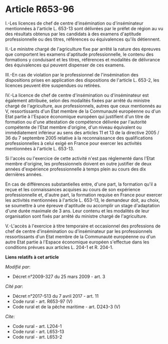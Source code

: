 # Article R653-96

I.-Les licences de chef de centre d'insémination ou d'inséminateur mentionnées à l'article L. 653-13 sont délivrées par le
préfet de région au vu des résultats obtenus par les candidats à des examens d'aptitude professionnelle ou des titres,
références ou équivalences qu'ils détiennent. 

II.-Le ministre chargé de l'agriculture fixe par arrêté la nature des épreuves que comportent les examens d'aptitude
professionnelle, le contenu des formations y conduisant et les titres, références et modalités de délivrance des équivalences
qui peuvent dispenser de ces examens. 

III.-En cas de violation par le professionnel de l'insémination des dispositions prises en application des dispositions de
l'article L. 653-2, les licences peuvent être suspendues ou retirées. 

IV.-La licence de chef de centre d'insémination ou d'inséminateur est également attribuée, selon des modalités fixées par
arrêté du ministre chargé de l'agriculture, aux professionnels, autres que ceux mentionnés au V, ressortissants d'un Etat
membre de la Communauté européenne ou d'un Etat partie à l'Espace économique européen qui justifient d'un titre de formation
ou d'une attestation de compétence délivrée par l'autorité compétente de l'Etat membre d'origine, d'un niveau équivalent ou
immédiatement inférieur au sens des articles 11 et 13 de la directive 2005 / 36 du 7 septembre 2005 relative à la
reconnaissance des qualifications professionnelles à celui exigé en France pour exercer les activités mentionnées à l'article
L. 653-13. 

Si l'accès ou l'exercice de cette activité n'est pas réglementé dans l'Etat membre d'origine, les professionnels doivent en
outre justifier de deux années d'expérience professionnelle à temps plein au cours des dix dernières années. 

En cas de différences substantielles entre, d'une part, la formation qu'il a reçue et les connaissances acquises au cours de
son expérience professionnelle et, d'autre part, la formation requise en France pour exercer les activités mentionnées à
l'article L. 653-13, le demandeur doit, au choix, se soumettre à une épreuve d'aptitude ou accomplir un stage d'adaptation
d'une durée maximale de 3 ans. Leur contenu et les modalités de leur organisation sont fixés par arrêté du ministre chargé de
l'agriculture.

V.-L'accès à l'exercice à titre temporaire et occasionnel des professions de chef de centre d'insémination ou d'inséminateur
par les professionnels ressortissants d'un Etat membre de la Communauté européenne ou d'un autre Etat partie à l'Espace
économique européen s'effectue dans les conditions prévues aux articles L. 204-1 et R. 204-1.

**Liens relatifs à cet article**

_Modifié par_:

  - Décret n°2009-327 du 25 mars 2009 - art. 3

_Cité par_:

  - Décret n°2017-513 du 7 avril 2017 - art. 11
  - Code rural - art. R653-97 (V)
  - Code rural et de la pêche maritime - art. D243-3 (V)

_Cite_:

  - Code rural - art. L204-1
  - Code rural - art. L653-13
  - Code rural - art. L653-2

